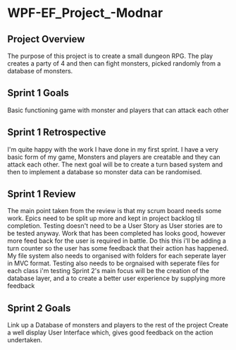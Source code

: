 # WPF-EF_Project_-Modnar
## Project Overview
The purpose of this project is to create a small dungeon RPG. 
The play creates a party of 4 and then can fight monsters, picked randomly from a database of monsters.

## Sprint 1 Goals
Basic functioning game with monster and players that can attack each other
## Sprint 1 Retrospective
I'm quite happy with the work I have done in my first sprint. I have a very basic form of my game, Monsters and players are creatable and they can attack each other.
The next goal will be to create a turn based system and then to implement a database so monster data can be randomised.

## Sprint 1 Review
The main point taken from the review is that my scrum board needs some work. Epics need to be split up more and kept in project backlog til completion. Testing doesn't need to be a User Story as User stories are to be tested anyway. 
Work that has been completed has looks good, however more feed back for the user is required in battle. Do this this i'll be adding a turn counter so the user has some feedback that their action has happened.
My file system also needs to organised with folders for each seperate layer in MVC format.
Testing also needs to be orgnaised with seperate files for each class i'm testing
Sprint 2's main focus will be the creation of the database layer, and a to create a better user experience by supplying more feedback

## Sprint 2 Goals
Link up a Database of monsters and players to the rest of the project
Create a well display User Interface which, gives good feedback on the action undertaken.
